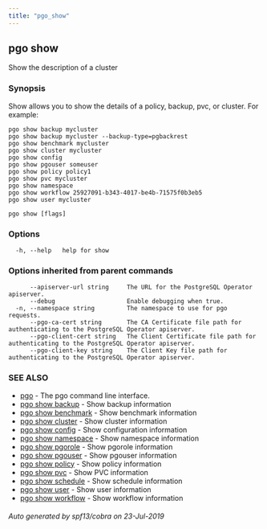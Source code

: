 ```yaml
---
title: "pgo_show"
---
```

## pgo show

Show the description of a cluster

### Synopsis

Show allows you to show the details of a policy, backup, pvc, or cluster. For example:

	pgo show backup mycluster
	pgo show backup mycluster --backup-type=pgbackrest
	pgo show benchmark mycluster
	pgo show cluster mycluster
	pgo show config
	pgo show pgouser someuser
	pgo show policy policy1
	pgo show pvc mycluster
	pgo show namespace
	pgo show workflow 25927091-b343-4017-be4b-71575f0b3eb5
	pgo show user mycluster

```
pgo show [flags]
```

### Options

```
  -h, --help   help for show
```

### Options inherited from parent commands

```
      --apiserver-url string     The URL for the PostgreSQL Operator apiserver.
      --debug                    Enable debugging when true.
  -n, --namespace string         The namespace to use for pgo requests.
      --pgo-ca-cert string       The CA Certificate file path for authenticating to the PostgreSQL Operator apiserver.
      --pgo-client-cert string   The Client Certificate file path for authenticating to the PostgreSQL Operator apiserver.
      --pgo-client-key string    The Client Key file path for authenticating to the PostgreSQL Operator apiserver.
```

### SEE ALSO

* [pgo](/operatorcli/cli/pgo/)	 - The pgo command line interface.
* [pgo show backup](/operatorcli/cli/pgo_show_backup/)	 - Show backup information
* [pgo show benchmark](/operatorcli/cli/pgo_show_benchmark/)	 - Show benchmark information
* [pgo show cluster](/operatorcli/cli/pgo_show_cluster/)	 - Show cluster information
* [pgo show config](/operatorcli/cli/pgo_show_config/)	 - Show configuration information
* [pgo show namespace](/operatorcli/cli/pgo_show_namespace/)	 - Show namespace information
* [pgo show pgorole](/operatorcli/cli/pgo_show_pgorole/)	 - Show pgorole information
* [pgo show pgouser](/operatorcli/cli/pgo_show_pgouser/)	 - Show pgouser information
* [pgo show policy](/operatorcli/cli/pgo_show_policy/)	 - Show policy information
* [pgo show pvc](/operatorcli/cli/pgo_show_pvc/)	 - Show PVC information
* [pgo show schedule](/operatorcli/cli/pgo_show_schedule/)	 - Show schedule information
* [pgo show user](/operatorcli/cli/pgo_show_user/)	 - Show user information
* [pgo show workflow](/operatorcli/cli/pgo_show_workflow/)	 - Show workflow information

###### Auto generated by spf13/cobra on 23-Jul-2019
